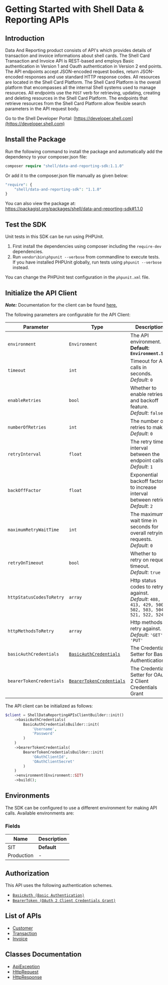 
# Getting Started with Shell Data & Reporting APIs

## Introduction

Data And Reporting product consists of API's which provides details of transaction and invoice informations about shell cards.
The Shell Card Transaction and Invoice API is REST-based and employs Basic authentication in Version 1 and Oauth authentication in Version 2 end points. The API endpoints accept JSON-encoded request bodies, return JSON-encoded responses and use standard HTTP response codes.
All resources are located in the Shell Card Platform.  The Shell Card Platform is the overall platform that encompasses all the internal Shell systems used to manage resources.
All endpoints use the `POST` verb for retrieving, updating, creating and deleting resources in the Shell Card Platform. The endpoints that retrieve resources from the Shell Card Platform allow flexible search parameters in the API request body.

Go to the Shell Developer Portal: [https://developer.shell.com](https://developer.shell.com)

## Install the Package

Run the following command to install the package and automatically add the dependency to your composer.json file:

```php
composer require "shell/data-and-reporting-sdk:1.1.0"
```

Or add it to the composer.json file manually as given below:

```php
"require": {
    "shell/data-and-reporting-sdk": "1.1.0"
}
```

You can also view the package at:
https://packagist.org/packages/shell/data-and-reporting-sdk#1.1.0

## Test the SDK

Unit tests in this SDK can be run using PHPUnit.

1. First install the dependencies using composer including the `require-dev` dependencies.
2. Run `vendor\bin\phpunit --verbose` from commandline to execute tests. If you have installed PHPUnit globally, run tests using `phpunit --verbose` instead.

You can change the PHPUnit test configuration in the `phpunit.xml` file.

## Initialize the API Client

**_Note:_** Documentation for the client can be found [here.](https://www.github.com/sdks-io/data-and-reporting-php-sdk/tree/1.1.0/doc/client.md)

The following parameters are configurable for the API Client:

| Parameter | Type | Description |
|  --- | --- | --- |
| `environment` | `Environment` | The API environment. <br> **Default: `Environment.SIT`** |
| `timeout` | `int` | Timeout for API calls in seconds.<br>*Default*: `0` |
| `enableRetries` | `bool` | Whether to enable retries and backoff feature.<br>*Default*: `false` |
| `numberOfRetries` | `int` | The number of retries to make.<br>*Default*: `0` |
| `retryInterval` | `float` | The retry time interval between the endpoint calls.<br>*Default*: `1` |
| `backOffFactor` | `float` | Exponential backoff factor to increase interval between retries.<br>*Default*: `2` |
| `maximumRetryWaitTime` | `int` | The maximum wait time in seconds for overall retrying requests.<br>*Default*: `0` |
| `retryOnTimeout` | `bool` | Whether to retry on request timeout.<br>*Default*: `true` |
| `httpStatusCodesToRetry` | `array` | Http status codes to retry against.<br>*Default*: `408, 413, 429, 500, 502, 503, 504, 521, 522, 524` |
| `httpMethodsToRetry` | `array` | Http methods to retry against.<br>*Default*: `'GET', 'PUT'` |
| `basicAuthCredentials` | [`BasicAuthCredentials`](https://www.github.com/sdks-io/data-and-reporting-php-sdk/tree/1.1.0/doc/auth/basic-authentication.md) | The Credentials Setter for Basic Authentication |
| `bearerTokenCredentials` | [`BearerTokenCredentials`](https://www.github.com/sdks-io/data-and-reporting-php-sdk/tree/1.1.0/doc/auth/oauth-2-client-credentials-grant.md) | The Credentials Setter for OAuth 2 Client Credentials Grant |

The API client can be initialized as follows:

```php
$client = ShellDataReportingAPIsClientBuilder::init()
    ->basicAuthCredentials(
        BasicAuthCredentialsBuilder::init(
            'Username',
            'Password'
        )
    )
    ->bearerTokenCredentials(
        BearerTokenCredentialsBuilder::init(
            'OAuthClientId',
            'OAuthClientSecret'
        )
    )
    ->environment(Environment::SIT)
    ->build();
```

## Environments

The SDK can be configured to use a different environment for making API calls. Available environments are:

### Fields

| Name | Description |
|  --- | --- |
| SIT | **Default** |
| Production | - |

## Authorization

This API uses the following authentication schemes.

* [`BasicAuth (Basic Authentication)`](https://www.github.com/sdks-io/data-and-reporting-php-sdk/tree/1.1.0/doc/auth/basic-authentication.md)
* [`BearerToken (OAuth 2 Client Credentials Grant)`](https://www.github.com/sdks-io/data-and-reporting-php-sdk/tree/1.1.0/doc/auth/oauth-2-client-credentials-grant.md)

## List of APIs

* [Customer](https://www.github.com/sdks-io/data-and-reporting-php-sdk/tree/1.1.0/doc/controllers/customer.md)
* [Transaction](https://www.github.com/sdks-io/data-and-reporting-php-sdk/tree/1.1.0/doc/controllers/transaction.md)
* [Invoice](https://www.github.com/sdks-io/data-and-reporting-php-sdk/tree/1.1.0/doc/controllers/invoice.md)

## Classes Documentation

* [ApiException](https://www.github.com/sdks-io/data-and-reporting-php-sdk/tree/1.1.0/doc/api-exception.md)
* [HttpRequest](https://www.github.com/sdks-io/data-and-reporting-php-sdk/tree/1.1.0/doc/http-request.md)
* [HttpResponse](https://www.github.com/sdks-io/data-and-reporting-php-sdk/tree/1.1.0/doc/http-response.md)

